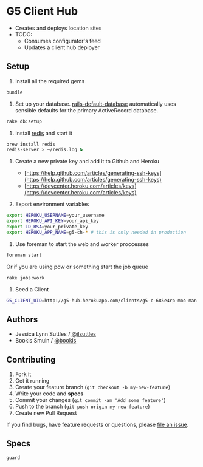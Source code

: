 # G5 Client Hub

* Creates and deploys location sites
* TODO:
    * Consumes configurator's feed
    * Updates a client hub deployer


## Setup

1. Install all the required gems
```bash
bundle
```

1. Set up your database.
[rails-default-database](https://github.com/tpope/rails-default-database)
automatically uses sensible defaults for the primary ActiveRecord database.
```bash
rake db:setup
```

1. Install [redis](http://redis.io/) and start it
```bash
brew install redis
redis-server > ~/redis.log &
```

1. Create a new private key and add it to Github and Heroku
    * [https://help.github.com/articles/generating-ssh-keys](https://help.github.com/articles/generating-ssh-keys)
    * [https://devcenter.heroku.com/articles/keys](https://devcenter.heroku.com/articles/keys)


1. Export environment variables
```bash
export HEROKU_USERNAME=your_username
export HEROKU_API_KEY=your_api_key
export ID_RSA=your_private_key
export HEROKU_APP_NAME=g5-ch-* # this is only needed in production
```

1. Use foreman to start the web and worker proccesses
```bash
foreman start
```
Or if you are using pow or something start the job queue
```bash
rake jobs:work
```

1. Seed a Client
```bash
G5_CLIENT_UID=http://g5-hub.herokuapp.com/clients/g5-c-685e4rp-moo-man rake seed_client
```


## Authors

  * Jessica Lynn Suttles / [@jlsuttles](https://github.com/jlsuttles)
  * Bookis Smuin / [@bookis](https://github.com/bookis)


## Contributing

1. Fork it
1. Get it running
1. Create your feature branch (`git checkout -b my-new-feature`)
1. Write your code and **specs**
1. Commit your changes (`git commit -am 'Add some feature'`)
1. Push to the branch (`git push origin my-new-feature`)
1. Create new Pull Request

If you find bugs, have feature requests or questions, please
[file an issue](https://github.com/g5search/g5-client-hub/issues).

## Specs

```bash
guard
```
